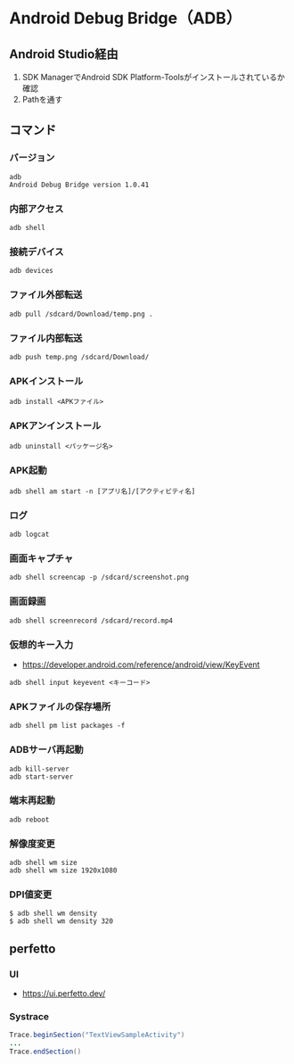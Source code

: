 # Android Debug Bridge（ADB）
## Android Studio経由
1. SDK ManagerでAndroid SDK Platform-Toolsがインストールされているか確認
2. Pathを通す

## コマンド
### バージョン
```
adb 
Android Debug Bridge version 1.0.41
```
### 内部アクセス
```
adb shell
```
### 接続デバイス
```
adb devices
```
### ファイル外部転送
```
adb pull /sdcard/Download/temp.png .
```
### ファイル内部転送
```
adb push temp.png /sdcard/Download/
```
### APKインストール
```
adb install <APKファイル>
```

### APKアンインストール
```
adb uninstall <パッケージ名>
```
### APK起動
```
adb shell am start -n [アプリ名]/[アクティビティ名]
```
### ログ
```
adb logcat
```
### 画面キャプチャ
```
adb shell screencap -p /sdcard/screenshot.png
```
### 画面録画
```
adb shell screenrecord /sdcard/record.mp4
```
### 仮想的キー入力
- https://developer.android.com/reference/android/view/KeyEvent
```
adb shell input keyevent <キーコード>
```
### APKファイルの保存場所
```
adb shell pm list packages -f
```

### ADBサーバ再起動
```
adb kill-server
adb start-server
```
### 端末再起動
```
adb reboot
```
### 解像度変更
```
adb shell wm size
adb shell wm size 1920x1080
```
### DPI値変更
```
$ adb shell wm density
$ adb shell wm density 320
```

## perfetto
### UI
- https://ui.perfetto.dev/

### Systrace
```java
Trace.beginSection("TextViewSampleActivity")
...
Trace.endSection()
```
